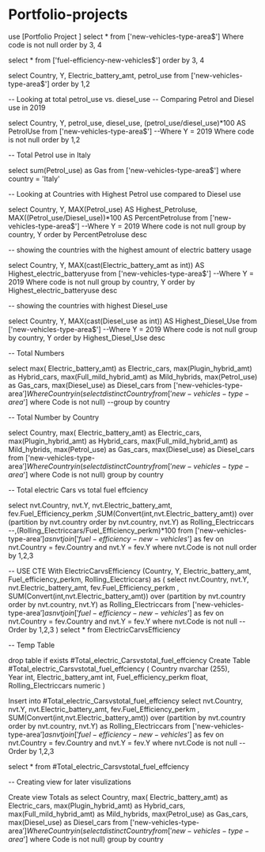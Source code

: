 # Portfolio-projects
use [Portfolio Project ]
select * from ['new-vehicles-type-area$']
Where code is not null
order by 3, 4

select * from ['fuel-efficiency-new-vehicles$']
order by 3, 4


select Country, Y, Electric_battery_amt, petrol_use
from ['new-vehicles-type-area$']
order by 1,2 

-- Looking at total petrol_use vs. diesel_use
-- Comparing Petrol and Diesel use in 2019

select Country, Y, petrol_use, diesel_use, (petrol_use/diesel_use)*100 AS PetrolUse
from ['new-vehicles-type-area$']
--Where Y = 2019
Where code is not null
order by 1,2 

-- Total Petrol use in Italy


select sum(Petrol_use) as Gas
from ['new-vehicles-type-area$']
where country = 'Italy' 

-- Looking at Countries with Highest Petrol use compared to Diesel use

select Country, Y, MAX(Petrol_use) AS Highest_Petroluse, MAX((Petrol_use/Diesel_use))*100 AS PercentPetroluse
from ['new-vehicles-type-area$']
--Where Y = 2019
Where code is not null
group by country, Y
order by PercentPetroluse desc

-- showing the countries with the highest amount of electric battery usage

select Country, Y, MAX(cast(Electric_battery_amt as int)) AS Highest_electric_batteryuse
from ['new-vehicles-type-area$']
--Where Y = 2019
Where code is not null
group by country, Y
order by Highest_electric_batteryuse desc

-- showing the countries with highest Diesel_use

select Country, Y, MAX(cast(Diesel_use as int)) AS Highest_Diesel_Use
from ['new-vehicles-type-area$']
--Where Y = 2019
Where code is not null
group by country, Y
order by Highest_Diesel_Use desc

-- Total Numbers

select max( Electric_battery_amt) as Electric_cars, max(Plugin_hybrid_amt) as Hybrid_cars, max(Full_mild_hybrid_amt) as Mild_hybrids, max(Petrol_use) as Gas_cars, max(Diesel_use) as Diesel_cars
from ['new-vehicles-type-area$']
Where Country in (select distinct Country from ['new-vehicles-type-area$'] where Code is not null)
--group by country

-- Total Number by Country

select Country,  max( Electric_battery_amt) as Electric_cars, max(Plugin_hybrid_amt) as Hybrid_cars, max(Full_mild_hybrid_amt) as Mild_hybrids, max(Petrol_use) as Gas_cars, max(Diesel_use) as Diesel_cars
from ['new-vehicles-type-area$']
Where Country in (select distinct Country from ['new-vehicles-type-area$'] where Code is not null)
group by country

-- Total electric Cars vs total fuel effciency

select nvt.Country, nvt.Y, nvt.Electric_battery_amt, fev.Fuel_Efficiency_perkm
,SUM(Convert(int,nvt.Electric_battery_amt)) over (partition by nvt.country order by nvt.country, nvt.Y) as Rolling_Electriccars
--,(Rolling_Electriccars/Fuel_Efficiency_perkm)*100
from ['new-vehicles-type-area$'] as nvt
join ['fuel-efficiency-new-vehicles$'] as fev
on nvt.Country = fev.Country and nvt.Y = fev.Y
where nvt.Code is not null
order by 1,2,3



-- USE CTE 
With ElectricCarvsEfficiency (Country, Y, Electric_battery_amt, Fuel_efficiency_perkm, Rolling_Electriccars)
as
(
select nvt.Country, nvt.Y, nvt.Electric_battery_amt, fev.Fuel_Efficiency_perkm
, SUM(Convert(int,nvt.Electric_battery_amt)) over (partition by nvt.country order by nvt.country, nvt.Y) as Rolling_Electriccars
from ['new-vehicles-type-area$'] as nvt
join ['fuel-efficiency-new-vehicles$'] as fev
on nvt.Country = fev.Country and nvt.Y = fev.Y
where nvt.Code is not null
--Order by 1,2,3
)
select *
from ElectricCarvsEfficiency






-- Temp Table


drop table if exists #Total_electric_Carsvstotal_fuel_effciency
Create Table #Total_electric_Carsvstotal_fuel_effciency
(
Country nvarchar (255),  
Year int, 
Electric_battery_amt int,
Fuel_efficiency_perkm float, 
Rolling_Electriccars numeric
)

Insert into #Total_electric_Carsvstotal_fuel_effciency
select nvt.Country, nvt.Y, nvt.Electric_battery_amt, fev.Fuel_Efficiency_perkm
, SUM(Convert(int,nvt.Electric_battery_amt)) over (partition by nvt.country order by nvt.country, nvt.Y) as Rolling_Electriccars
from ['new-vehicles-type-area$'] as nvt
join ['fuel-efficiency-new-vehicles$'] as fev
on nvt.Country = fev.Country and nvt.Y = fev.Y
where nvt.Code is not null
--Order by 1,2,3

select *
from #Total_electric_Carsvstotal_fuel_effciency


-- Creating view for later visulizations 

Create view Totals as
select Country,  max( Electric_battery_amt) as Electric_cars, max(Plugin_hybrid_amt) as Hybrid_cars, max(Full_mild_hybrid_amt) as Mild_hybrids, max(Petrol_use) as Gas_cars, max(Diesel_use) as Diesel_cars
from ['new-vehicles-type-area$']
Where Country in (select distinct Country from ['new-vehicles-type-area$'] where Code is not null)
group by country
